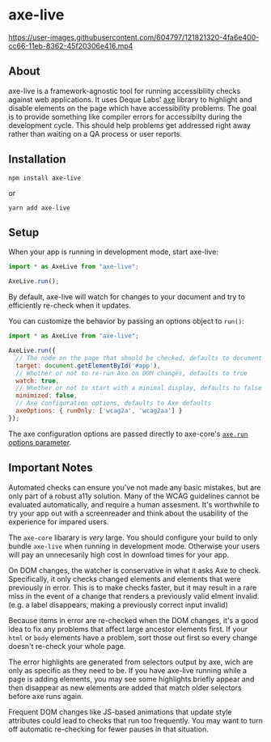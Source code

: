 # axe-live


https://user-images.githubusercontent.com/604797/121821320-4fa6e400-cc66-11eb-8362-45f20306e416.mp4


## About

axe-live is a framework-agnostic tool for running accessibility checks against web
applications. It uses Deque Labs' [axe](https://www.deque.com/axe/) library to highlight and disable
elements on the page which have accessibility problems. The goal is to provide something like compiler
errors for accessibilty during the development cycle. This should help problems get addressed right
away rather than waiting on a QA process or user reports.

## Installation

```
npm install axe-live
```

or

```
yarn add axe-live
```

## Setup

When your app is running in development mode, start axe-live:

```javascript
import * as AxeLive from "axe-live";

AxeLive.run();
```

By default, axe-live will watch for changes to your document and try to efficiently re-check when it updates.

You can customize the behavior by passing an options object to `run()`:

```javascript
import * as AxeLive from "axe-live";

AxeLive.run({
  // The node on the page that should be checked, defaults to document
  target: document.getElementById('#app'),
  // Whether or not to re-run Axe on DOM changes, defaults to true
  watch: true,
  // Whether or not to start with a minimal display, defaults to false
  minimized: false,
  // Axe configuration options, defaults to Axe defaults
  axeOptions: { runOnly: ['wcag2a', 'wcag2aa'] }
});
```

The axe configuration options are passed directly to axe-core's
[`axe.run`](https://www.deque.com/axe/core-documentation/api-documentation/#api-name-axerun)
[options parameter](https://www.deque.com/axe/core-documentation/api-documentation/#options-parameter). 

## Important Notes

Automated checks can ensure you've not made any basic mistakes, but are only part of a robust a11y solution. 
Many of the WCAG guidelines cannot be evaluated automatically, and require a human assesment. It's worthwhile 
to try your app out with a screenreader and think about the usability of the experience for impared users. 

The `axe-core` libarary is _very_ large. You should configure your build to only bundle `axe-live` when 
running in development mode. Otherwise your users will pay an unnecesarily high cost in download times
for your app.

On DOM changes, the watcher is conservative in what it asks Axe to check. Specifically, it only checks changed
elements and elements that were previously in error. This is to make checks faster, but it may result in a rare
miss in the event of a change that renders a previously valid elment invalid. (e.g. a label disappears, making
a previously correct input invalid)

Because items in error are re-checked when the DOM changes, it's a good idea to fix any problems that affect
large ancestor elements first. If your `html` or `body` elements have a problem, sort those out first so every
change doesn't re-check your whole page.

The error highlights are generated from selectors output by axe, wich are only as specific as they need to be.
If you have axe-live running while a page is adding elements, you may see some highlights briefly appear and
then disappear as new elements are added that match older selectors before axe runs again.

Frequent DOM changes like JS-based animations that update style attributes could lead to checks that run too
frequently. You may want to turn off automatic re-checking for fewer pauses in that situation.